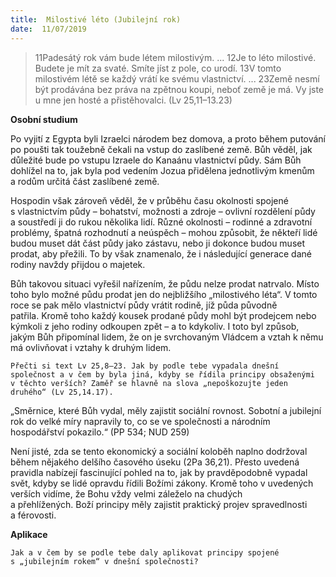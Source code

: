 ```yaml
---
title:  Milostivé léto (Jubilejní rok)
date:  11/07/2019
---
```


> <p></p>
> 11Padesátý rok vám bude létem milostivým. ... 12Je to léto milostivé. Budete je mít za svaté. Smíte jíst z pole, co urodí. 13V tomto milostivém létě se každý vrátí ke svému vlastnictví. ... 23Země nesmí být prodávána bez práva na zpětnou koupi, neboť země je má. Vy jste u mne jen hosté a přistěhovalci. (Lv 25,11–13.23)

**Osobní studium**

Po vyjití z Egypta byli Izraelci národem bez domova, a proto během putování po poušti tak toužebně čekali na vstup do zaslíbené země. Bůh věděl, jak důležité bude po vstupu Izraele do Kanaánu vlastnictví půdy. Sám Bůh dohlížel na to, jak byla pod vedením Jozua přidělena jednotlivým kmenům a rodům určitá část zaslíbené země.

Hospodin však zároveň věděl, že v průběhu času okolnosti spojené s vlastnictvím půdy – bohatství, možnosti a zdroje – ovlivní rozdělení půdy a soustředí ji do rukou několika lidí. Různé okolnosti – rodinné a zdravotní problémy, špatná rozhodnutí a neúspěch – mohou způsobit, že někteří lidé budou muset dát část půdy jako zástavu, nebo ji dokonce budou muset prodat, aby přežili. To by však znamenalo, že i následující generace dané rodiny navždy přijdou o majetek.

Bůh takovou situaci vyřešil nařízením, že půdu nelze prodat natrvalo. Místo toho bylo možné půdu prodat jen do nejbližšího „milostivého léta“. V tomto roce se pak mělo vlastnictví půdy vrátit rodině, jíž půda původně patřila. Kromě toho každý kousek prodané půdy mohl být prodejcem nebo kýmkoli z jeho rodiny odkoupen zpět – a to kdykoliv. I toto byl způsob, jakým Bůh připomínal lidem, že on je svrchovaným Vládcem a vztah k němu má ovlivňovat i vztahy k druhým lidem.

`Přečti si text Lv 25,8–23. Jak by podle tebe vypadala dnešní společnost a v čem by byla jiná, kdyby se řídila principy obsaženými v těchto verších? Zaměř se hlavně na slova „nepoškozujte jeden druhého“ (Lv 25,14.17).`

„Směrnice, které Bůh vydal, měly zajistit sociální rovnost. Sobotní a jubilejní rok do velké míry napravily to, co se ve společnosti a národním hospodářství pokazilo.“ (PP 534; NUD 259)

Není jisté, zda se tento ekonomický a sociál­ní koloběh naplno dodržoval během nějakého delšího časového úseku (2Pa 36,21). Přesto uvedená pravidla nabízejí fascinující pohled na to, jak by pravděpodobně vypadal svět, kdyby se lidé opravdu řídili Božími zákony. Kromě toho v uvedených verších vidíme, že Bohu vždy velmi záleželo na chudých a přehlížených. Boží principy měly zajistit praktický projev spravedlnosti a férovosti.

**Aplikace**

`Jak a v čem by se podle tebe daly aplikovat principy spojené s „jubilejním rokem“ v dnešní společnosti?`